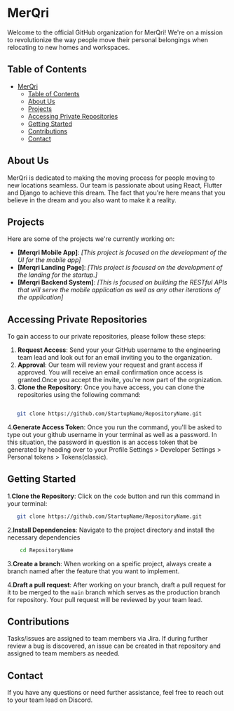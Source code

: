 # MerQri

Welcome to the official GitHub organization for MerQri! We're on a mission to revolutionize the way people move their personal belongings when relocating to new homes and workspaces.

## Table of Contents

- [MerQri](#merqri)
  - [Table of Contents](#table-of-contents)
  - [About Us](#about-us)
  - [Projects](#projects)
  - [Accessing Private Repositories](#accessing-private-repositories)
  - [Getting Started](#getting-started)
  - [Contributions](#contributions)
  - [Contact](#contact)

## About Us

MerQri is dedicated to making the moving process for people moving to new locations seamless. Our team is passionate about using React, Flutter and Django to achieve this dream. The fact that you're here means that you believe in the dream and you also want to make it a reality.

## Projects

Here are some of the projects we're currently working on:

- **[Merqri Mobile App]**: *[This project is focused on the development of the UI for the mobile app]*
- **[Merqri Landing Page]**: *[This project is focused on the development of the landing for the startup.]*
- **[Merqri Backend System]**: *[This is focused on building the RESTful APIs that will serve the mobile application as well as any other iterations of the application]*

## Accessing Private Repositories

To gain access to our private repositories, please follow these steps:

1. **Request Access**: Send your your GitHub username to the engineering team lead and look out for an email inviting you to the organization.
2. **Approval**: Our team will review your request and grant access if approved. You will receive an email confirmation once access is granted.Once you accept the invite, you're now part of the orgnization.
3. **Clone the Repository**: Once you have access, you can clone the repositories using the following command:

```bash

   git clone https://github.com/StartupName/RepositoryName.git
```

4.**Generate Access Token**: Once you run the command, you'll be asked to type out your github username in your terminal as well as a password. In this situation, the password in question is an access token that be generated by heading over to your Profile Settings > Developer Settings > Personal tokens > Tokens(classic).

## Getting Started

1.**Clone the Repository**: Click on the `code` button and run this command in your terminal:

```bash
   git clone https://github.com/StartupName/RepositoryName.git
```

2.**Install Dependencies**: Navigate to the project directory and install the necessary dependencies

``` bash
    cd RepositoryName
```

3.**Create a branch**: When working on a speific project, always create a branch named after the feature that you want to implement.

4.**Draft a pull request**: After working on your branch, draft a pull request for it to be merged to the `main` branch which serves as the production branch for repository. Your pull request will be reviewed by your team lead.

## Contributions

Tasks/issues are assigned to team members via Jira. If during further review a bug is discovered, an issue can be created in that repository and assigned to team members as needed.

## Contact

If you have any questions or need further assistance, feel free to reach out to your team lead on Discord.
